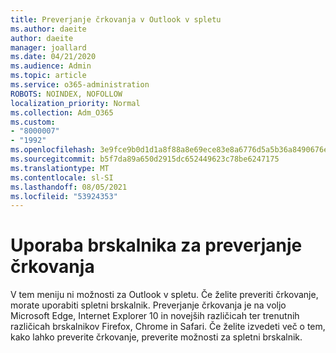 ```yaml
---
title: Preverjanje črkovanja v Outlook v spletu
ms.author: daeite
author: daeite
manager: joallard
ms.date: 04/21/2020
ms.audience: Admin
ms.topic: article
ms.service: o365-administration
ROBOTS: NOINDEX, NOFOLLOW
localization_priority: Normal
ms.collection: Adm_O365
ms.custom:
- "8000007"
- "1992"
ms.openlocfilehash: 3e9fce9b0d1d1a8f88a8e69ece83e8a6776d5a5b36a8490676e274b23741052f
ms.sourcegitcommit: b5f7da89a650d2915dc652449623c78be6247175
ms.translationtype: MT
ms.contentlocale: sl-SI
ms.lasthandoff: 08/05/2021
ms.locfileid: "53924353"
---
```

# <a name="use-your-browser-to-check-spelling"></a>Uporaba brskalnika za preverjanje črkovanja

V tem meniju ni možnosti za Outlook v spletu. Če želite preveriti črkovanje, morate uporabiti spletni brskalnik. Preverjanje črkovanja je na voljo Microsoft Edge, Internet Explorer 10 in novejših različicah ter trenutnih različicah brskalnikov Firefox, Chrome in Safari. Če želite izvedeti več o tem, kako lahko preverite črkovanje, preverite možnosti za spletni brskalnik.